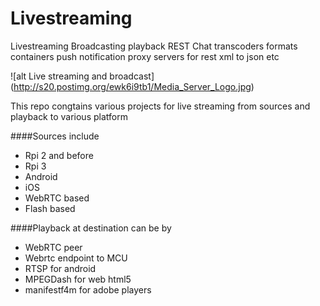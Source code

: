 # Livestreaming
Livestreaming  Broadcasting playback REST Chat transcoders  formats containers push notification proxy servers for rest  xml to json etc

![alt Live streaming and broadcast] (http://s20.postimg.org/ewk6i9tb1/Media_Server_Logo.jpg)

This repo congtains various projects for live streaming from sources and playback to various platform 

####Sources include 
* Rpi 2 and before
* Rpi 3 
* Android
* iOS
* WebRTC based 
* Flash based 

####Playback at destination can be by 
* WebRTC peer
* Webrtc endpoint to MCU
* RTSP for android
* MPEGDash for web html5 
* manifestf4m for adobe players
